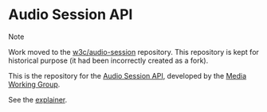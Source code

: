# Audio Session API

> [!NOTE]
> Work moved to the [w3c/audio-session](https://github.com/w3c/audio-session) repository.
> This repository is kept for historical purpose (it had been incorrectly created as a fork).

This is the repository for the [Audio Session API](https://w3c.github.io/audio-session/), developed by the [Media Working Group](https://www.w3.org/media-wg/).

See the [explainer](explainer.md).
